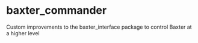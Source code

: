 # baxter_commander
Custom improvements to the baxter_interface package to control Baxter at a higher level
